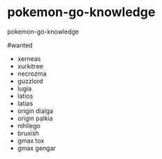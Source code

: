 # pokemon-go-knowledge
pokemon-go-knowledge

#wanted

* xerneas
* xurkitree
* necrozma
* guzzlord
* lugia
* latios
* latias
* origin dialga
* origin palkia
* nihilego
* bruxish
* gmax tox
* gmax gengar
